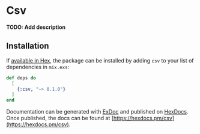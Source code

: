 # Csv

**TODO: Add description**

## Installation

If [available in Hex](https://hex.pm/docs/publish), the package can be installed
by adding `csv` to your list of dependencies in `mix.exs`:

```elixir
def deps do
  [
    {:csv, "~> 0.1.0"}
  ]
end
```

Documentation can be generated with [ExDoc](https://github.com/elixir-lang/ex_doc)
and published on [HexDocs](https://hexdocs.pm). Once published, the docs can
be found at [https://hexdocs.pm/csv](https://hexdocs.pm/csv).

